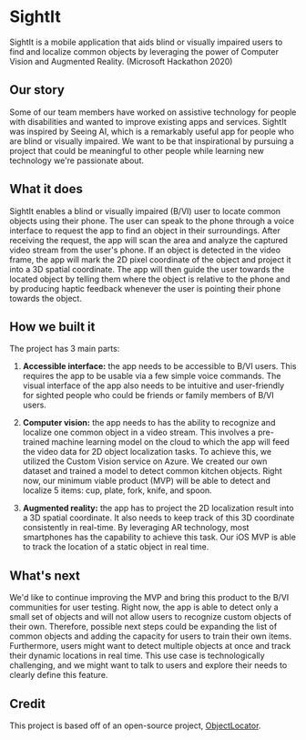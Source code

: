 # SightIt
SightIt is a mobile application that aids blind or visually impaired users to find and localize common objects by leveraging the power of Computer Vision and Augmented Reality. (Microsoft Hackathon 2020)

## Our story
Some of our team members have worked on assistive technology for people with disabilities and wanted to improve existing apps and services. SightIt was inspired by Seeing AI, which is a remarkably useful app for people who are blind or visually impaired. We want to be that inspirational by pursuing a project that could be meaningful to other people while learning new technology we're passionate about.

## What it does
SightIt enables a blind or visually impaired (B/VI) user to locate common objects using their phone. The user can speak to the phone through a voice interface to request the app to find an object in their surroundings. After receiving the request, the app will scan the area and analyze the captured video stream from the user's phone. If an object is detected in the video frame, the app will mark the 2D pixel coordinate of the object and project it into a 3D spatial coordinate. The app will then guide the user towards the located object by telling them where the object is relative to the phone and by producing haptic feedback whenever the user is pointing their phone towards the object.

## How we built it
The project has 3 main parts:

1. **Accessible interface:** the app needs to be accessible to B/VI users. This requires the app to be usable via a few simple voice commands. The visual interface of the app also needs to be intuitive and user-friendly for sighted people who could be friends or family members of B/VI users.

2. **Computer vision:** the app needs to has the ability to recognize and localize one common object in a video stream. This involves a pre-trained machine learning model on the cloud to which the app will feed the video data for 2D object localization tasks. To achieve this, we utilized the Custom Vision service on Azure. We created our own dataset and trained a model to detect common kitchen objects. Right now, our minimum viable product (MVP) will be able to detect and localize 5 items: cup, plate, fork, knife, and spoon.

3. **Augmented reality:** the app has to project the 2D localization result into a 3D spatial coordinate. It also needs to keep track of this 3D coordinate consistently in real-time. By leveraging AR technology, most smartphones has the capability to achieve this task. Our iOS MVP is able to track the location of a static object in real time.

## What's next
We'd like to continue improving the MVP and bring this product to the B/VI communities for user testing. Right now, the app is able to detect only a small set of objects and will not allow users to recognize custom objects of their own. Therefore, possible next steps could be expanding the list of common objects and adding the capacity for users to train their own items. Furthermore, users might want to detect multiple objects at once and track their dynamic locations in real time. This use case is technologically challenging, and we might want to talk to users and explore their needs to clearly define this feature.

## Credit
This project is based off of an open-source project, [ObjectLocator](https://github.com/occamLab/ObjectLocator).
